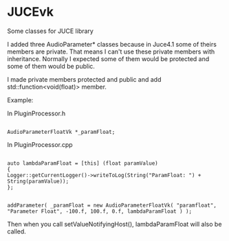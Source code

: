 # JUCEvk
Some classes for JUCE library

I added three AudioParameter* classes because in Juce4.1 some of theirs members are private. That means I can't use these private members with inheritance. Normally I expected some of them would be protected and some of them would be public. 

I made private members protected and public and add std::function<void(float)> member. 

Example: 

In PluginProcessor.h

<code>
AudioParameterFloatVk *_paramFloat;
</code>

In PluginProcessor.cpp

<code>
auto lambdaParamFloat = &#91;this&#93; (float paramValue)
{
Logger::getCurrentLogger()->writeToLog(String("ParamFloat: ") + String(paramValue));
};

addParameter( _paramFloat = new AudioParameterFloatVk( "paramfloat", "Parameter Float", -100.f, 100.f, 0.f, lambdaParamFloat ) );
</code>

Then when you call setValueNotifyingHost(), lambdaParamFloat will also be called. 

